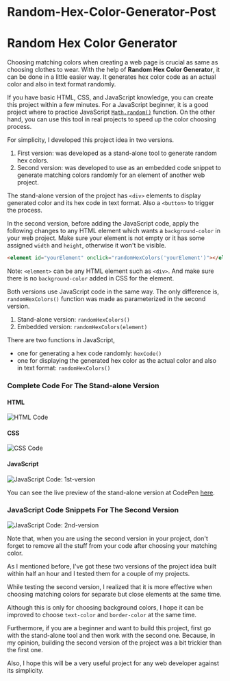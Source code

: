 # Random-Hex-Color-Generator-Post

# Random Hex Color Generator 



Choosing matching colors when creating a web page is crucial as same as choosing clothes to wear. With the help of **Random Hex Color Generator**, it can be done in a little easier way. It generates hex color code as an actual color and also in text format randomly. 

If you have basic HTML, CSS, and JavaScript knowledge, you can create this project within a few minutes. For a JavaScript beginner, it is a good project where to practice JavaScript [`Math.random()`](https://developer.mozilla.org/en-US/docs/Web/JavaScript/Reference/Global_Objects/Math/random) function. On the other hand, you can use this tool in real projects to speed up the color choosing process.

For simplicity, I developed this project idea in two versions. 

1. First version: was developed as a stand-alone tool to generate random hex colors.
1. Second version: was developed to use as an embedded code snippet to generate matching colors randomly for an element of another web project.

The stand-alone version of the project has `<div>` elements to display generated color and its hex code in text format. Also a `<button>` to trigger the process.

In the second version, before adding the JavaScript code, apply the following changes to any HTML element which wants a `background-color` in your web project. Make sure your element is not empty or it has some assigned `width` and `height`, otherwise it won't be visible. 

```html
<element id="yourElement" onclick="randomHexColors('yourElement')"></element>
```
Note: `<element>` can be any HTML element such as `<div>`. And make sure there is no `background-color` added in CSS for the element. 

Both versions use JavaScript code in the same way. The only difference is, `randomHexColors()` function was made as parameterized in the second version.

1. Stand-alone version: `randomHexColors()` 
1. Embedded version: `randomHexColors(element)`
 
There are two functions in JavaScript,
* one for generating a hex code randomly: `hexCode()`
* one for displaying the generated hex color as the actual color and also in text format: `randomHexColors()`

### Complete Code For The Stand-alone Version
#### HTML 
![HTML Code](https://community.codenewbie.org/remoteimages/uploads/articles/n618gtwzpbe5w834vxjk.png)

#### CSS
![CSS Code](https://community.codenewbie.org/remoteimages/uploads/articles/ia74vokuca7azuw796iu.png)

#### JavaScript
![JavaScript Code: 1st-version](https://community.codenewbie.org/remoteimages/uploads/articles/ke0hktwaauy0asgm2zn3.png)

You can see the live preview of the stand-alone version at CodePen [here](https://codepen.io/pen/?template=qBjjbmy "Random Hex Color Generator").

### JavaScript Code Snippets For The Second Version
![JavaScript Code: 2nd-version](https://community.codenewbie.org/remoteimages/uploads/articles/1a0hrjrabx1s1kkudhmg.png)

Note that, when you are using the second version in your project, don't forget to remove all the stuff from your code after choosing your matching color.

As I mentioned before, I've got these two versions of the project idea built within half an hour and I tested them for a couple of my projects. 

While testing the second version, I realized that it is more effective when choosing matching colors for separate but close elements at the same time.

Although this is only for choosing background colors, I hope it can be improved to choose `text-color` and `border-color` at the same time.

Furthermore, if you are a beginner and want to build this project, first go with the stand-alone tool and then work with the second one. Because, in my opinion, building the second version of the project was a bit trickier than the first one.
 
Also, I hope this will be a very useful project for any web developer against its simplicity. 
